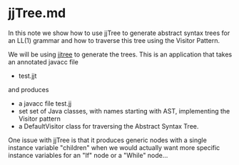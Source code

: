# jjTree.md

In this note we show how to use jjTree to generate abstract syntax trees for an LL(1) grammar
and how to traverse this tree using the Visitor Pattern. 

We will be using [jjtree](https://www.cs.purdue.edu/homes/hosking/javacc/doc/JJTree.html) to
generate the trees. This is an application that takes an annotated javacc file 
* test.jjt

and produces
* a javacc file test.jj
* set set of Java classes, with names starting with AST, implementing the Visitor pattern
* a DefaultVisitor class for traversing the Abstract Syntax Tree.

One issue with jjTree is that it produces generic nodes with a single instance variable "children"
when we would actually want more specific instance variables for an "If" node or a "While" node...
